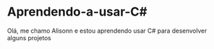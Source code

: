 # Aprendendo-a-usar-C#
Olá, me chamo Alisonn e estou aprendendo usar C# para desenvolver alguns projetos
